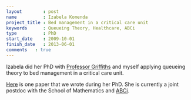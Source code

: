 ```yaml
---
layout        : post
name          : Izabela Komenda
project_title : Bed management in a critical care unit
keywords      : Queueing Theory, Healthcare, ABCi
type          : PhD
start_date    : 2009-10-01
finish_date   : 2013-06-01
comments   : true
---
```


Izabela did her PhD with [Professor Griffiths](http://www.cardiff.ac.uk/maths/contactsandpeople/profiles/griffiths.html) and myself applying queueing theory to bed management in a critical care unit.

[Here](http://imaman.oxfordjournals.org/content/24/2/137) is one paper that we wrote during her PhD.
She is currently a joint postdoc with the School of Mathematics and [ABCi](http://www.wales.nhs.uk/sitesplus/866/page/69733).
